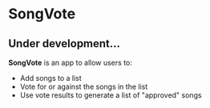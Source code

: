 # SongVote

## Under development...

**SongVote** is an app to allow users to:
- Add songs to a list
- Vote for or against the songs in the list
- Use vote results to generate a list of "approved" songs

